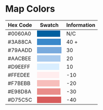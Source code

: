 # Map Colors


| Hex Code  | Swatch           | Information |
|-----------|------------------|-------------|
| #0060A0   | <span style="background-color:#0060A0; color:#0060A0">#0060A0</span> | N/C         |
| #3A88CA   | <span style="background-color:#3A88CA; color:#3A88CA">#3A88CA</span> | 40 +        |
| #79AADD   | <span style="background-color:#79AADD; color:#79AADD">#79AADD</span> | 30          |
| #AACBEE   | <span style="background-color:#AACBEE; color:#AACBEE">#AACBEE</span> | 20          |
| #D9EEFF   | <span style="background-color:#D9EEFF; color:#D9EEFF">#D9EEFF</span> | 10          |
| #FFEDEE   | <span style="background-color:#FFEDEE; color:#FFEDEE">#FFEDEE</span> | -10         |
| #F7BEBB   | <span style="background-color:#F7BEBB; color:#F7BEBB">#F7BEBB</span> | -20         |
| #E98D8A   | <span style="background-color:#E98D8A; color:#E98D8A">#E98D8A</span> | -30         |
| #D75C5C   | <span style="background-color:#D75C5C; color:#D75C5C">#D75C5C</span> | -40         |
